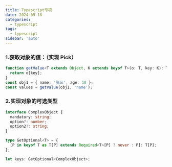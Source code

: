 ```yaml
---
title: Typescript专项
date: 2024-09-18
categories:
  - typescript
tags:
  - typescript
sidebar: 'auto'
---
```


### 1.获取对象的值：（实现 Pick）

```typescript
function getValue<T extends Object, K extends keyof T>(o: T, key: K): T[K] {
  return o[key];
}
const obj1 = { name: '张三', age: 18 };
const values = getValue(obj1, 'name');
```

### 2.实现对象的可选类型

```typescript
interface ComplexObject {
  mandatory: string;
  option?: number;
  option2?: string;
}

type GetOptional<T> = {
  [P in keyof T as T[P] extends Required<T>[P] ? never : P]: T[P];
};

let keys: GetOptional<ComplexObject>;
```
